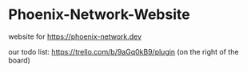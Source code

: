 # Phoenix-Network-Website
website for https://phoenix-network.dev

our todo list: https://trello.com/b/9aGq0kB9/plugin
(on the right of the board)
